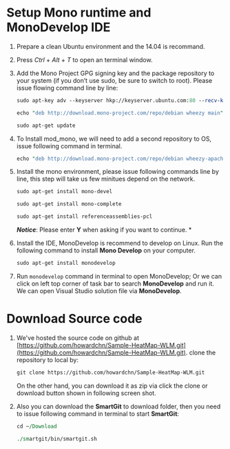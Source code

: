 # Setup Mono runtime and MonoDevelop IDE
  1. Prepare a clean Ubuntu environment and the 14.04 is recommand.

  1. Press _Ctrl_ + _Alt_ + _T_ to open an terminal window. 

  1. Add the Mono Project GPG signing key and the package repository to your system (if you don’t use sudo, be sure to switch to root). Please issue flowing command line by line:
      ```perl
      sudo apt-key adv --keyserver hkp://keyserver.ubuntu.com:80 --recv-keys 3FA7E0328081BFF6A14DA29AA6A19B38D3D831EF

      echo "deb http://download.mono-project.com/repo/debian wheezy main" | sudo tee /etc/apt/sources.list.d/mono-xamarin.list

      sudo apt-get update
       ```
1. To Install mod_mono, we will need to add a second repository to OS, issue following command in terminal. 
	```perl
    echo "deb http://download.mono-project.com/repo/debian wheezy-apache24-compat main" | sudo tee -a /etc/apt/sources.list.d/mono-xamarin.list
    ```
1. Install the mono environment, please issue following commands line by line, this step will take us few minitues depend on the network.
    ```perl
    sudo apt-get install mono-devel
    
    sudo apt-get install mono-complete
    
    sudo apt-get install referenceassemblies-pcl
    ```
    ***Notice***: Please enter **Y** when asking if you want to continue. *

1. Install the IDE, MonoDevelop is recommend to develop on Linux. Run the following command to install **Mono Develop** on your computer.
	```perl
    sudo apt-get install monodevelop
    ```
1. Run `monodevelop` command in terminal to open MonoDevelop; Or we can click on left top corner of task bar to search **MonoDevelop** and run it. We can open Visual Studio solution file via **MonoDevelop**.
 
# Download Source code
1. We've hosted the source code on github at [https://github.com/howardchn/Sample-HeatMap-WLM.git](https://github.com/howardchn/Sample-HeatMap-WLM.git). clone the repository to local by:
	```perl
    git clone https://github.com/howardchn/Sample-HeatMap-WLM.git
    ```
    On the other hand, you can download it as zip via click the clone or download button shown in following screen shot.

1. Also you can download the **SmartGit** to download folder, then you need to issue following command in terminal to start **SmartGit**:
	```perl
    cd ~/Download
    
    ./smartgit/bin/smartgit.sh 
    ```